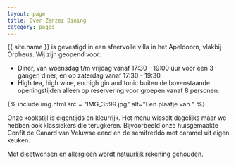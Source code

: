 ```yaml
---
layout: page
title: Over Zenzez Dining
category: pages
---
```


{{ site.name }} is gevestigd in een sfeervolle villa in het Apeldoorn, vlakbij Orpheus.
Wij zijn geopend voor:

+ Diner, van woensdag t/m vrijdag vanaf 17:30 - 19:00 uur voor een 3-gangen diner, en op zaterdag vanaf 17:30 - 19:30.
+ High tea, high wine, en high gin and tonic buiten de bovenstaande openingstijden alleen op reservering voor groepen vanaf 8 personen.

{% include img.html src = "IMG_3599.jpg" alt="Een plaatje van " %}

Onze kookstijl is eigentijds en kleurrijk. Het menu wisselt dagelijks maar we hebben ook klassiekers die terugkeren. Bijvoorbeeld onze huisgemaakte Confit de Canard van Veluwse eend en de semifreddo met caramel uit eigen keuken.

Met dieetwensen en allergieën wordt natuurlijk rekening gehouden.
